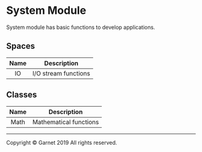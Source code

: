 # System Module

System module has basic functions to develop applications.

## Spaces

|Name|Description|
|:---:|:---:|
|IO|I/O stream functions|

## Classes

|Name|Description|
|:---:|:---:|
|Math|Mathematical functions|

---

Copyright © Garnet 2019 All rights reserved.
